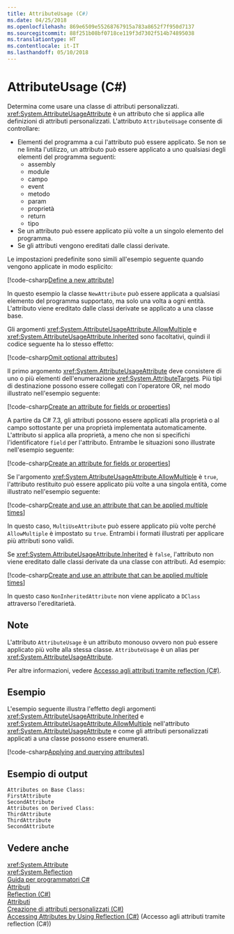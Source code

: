 ```yaml
---
title: AttributeUsage (C#)
ms.date: 04/25/2018
ms.openlocfilehash: 869e6509e55268767915a783a8652f7f950d7137
ms.sourcegitcommit: 88f251b08bf0718ce119f3d7302f514b74895038
ms.translationtype: HT
ms.contentlocale: it-IT
ms.lasthandoff: 05/10/2018
---
```

# <a name="attributeusage-c"></a>AttributeUsage (C#)

Determina come usare una classe di attributi personalizzati. <xref:System.AttributeUsageAttribute> è un attributo che si applica alle definizioni di attributi personalizzati. L'attributo `AttributeUsage` consente di controllare:

- Elementi del programma a cui l'attributo può essere applicato. Se non se ne limita l'utilizzo, un attributo può essere applicato a uno qualsiasi degli elementi del programma seguenti:
  - assembly
  - module
  - campo
  - event
  - metodo
  - param
  - proprietà
  - return
  - tipo
- Se un attributo può essere applicato più volte a un singolo elemento del programma.
- Se gli attributi vengono ereditati dalle classi derivate.

Le impostazioni predefinite sono simili all'esempio seguente quando vengono applicate in modo esplicito:

[!code-csharp[Define a new attribute](../../../../../samples/snippets/csharp/attributes/NewAttribute.cs#1)]

In questo esempio la classe `NewAttribute` può essere applicata a qualsiasi elemento del programma supportato, ma solo una volta a ogni entità. L'attributo viene ereditato dalle classi derivate se applicato a una classe base.

Gli argomenti <xref:System.AttributeUsageAttribute.AllowMultiple> e <xref:System.AttributeUsageAttribute.Inherited> sono facoltativi, quindi il codice seguente ha lo stesso effetto:

[!code-csharp[Omit optional attributes](../../../../../samples/snippets/csharp/attributes/NewAttribute.cs#2)]

Il primo argomento <xref:System.AttributeUsageAttribute> deve consistere di uno o più elementi dell'enumerazione <xref:System.AttributeTargets>. Più tipi di destinazione possono essere collegati con l'operatore OR, nel modo illustrato nell'esempio seguente:

[!code-csharp[Create an attribute for fields or properties](../../../../../samples/snippets/csharp/attributes/NewPropertyOrFieldAttribute.cs#1)]

A partire da C# 7.3, gli attributi possono essere applicati alla proprietà o al campo sottostante per una proprietà implementata automaticamente. L'attributo si applica alla proprietà, a meno che non si specifichi l'identificatore `field` per l'attributo. Entrambe le situazioni sono illustrate nell'esempio seguente:

[!code-csharp[Create an attribute for fields or properties](../../../../../samples/snippets/csharp/attributes/NewPropertyOrFieldAttribute.cs#2)]

Se l'argomento <xref:System.AttributeUsageAttribute.AllowMultiple> è `true`, l'attributo restituito può essere applicato più volte a una singola entità, come illustrato nell'esempio seguente:

[!code-csharp[Create and use an attribute that can be applied multiple times](../../../../../samples/snippets/csharp/attributes/MultiUseAttribute.cs#1)]

In questo caso, `MultiUseAttribute` può essere applicato più volte perché `AllowMultiple` è impostato su `true`. Entrambi i formati illustrati per applicare più attributi sono validi.

Se <xref:System.AttributeUsageAttribute.Inherited> è `false`, l'attributo non viene ereditato dalle classi derivate da una classe con attributi. Ad esempio:

[!code-csharp[Create and use an attribute that can be applied multiple times](../../../../../samples/snippets/csharp/attributes/NonInheritedAttribute.cs#1)]

In questo caso `NonInheritedAttribute` non viene applicato a `DClass` attraverso l'ereditarietà.

## <a name="remarks"></a>Note

L'attributo `AttributeUsage` è un attributo monouso ovvero non può essere applicato più volte alla stessa classe. `AttributeUsage` è un alias per <xref:System.AttributeUsageAttribute>.

Per altre informazioni, vedere [Accesso agli attributi tramite reflection (C#)](accessing-attributes-by-using-reflection.md).

## <a name="example"></a>Esempio

L'esempio seguente illustra l'effetto degli argomenti <xref:System.AttributeUsageAttribute.Inherited> e <xref:System.AttributeUsageAttribute.AllowMultiple> nell'attributo <xref:System.AttributeUsageAttribute> e come gli attributi personalizzati applicati a una classe possono essere enumerati.

[!code-csharp[Applying and querying attributes](../../../../../samples/snippets/csharp/attributes/Program.cs#1)]

## <a name="sample-output"></a>Esempio di output

```text
Attributes on Base Class:
FirstAttribute
SecondAttribute
Attributes on Derived Class:
ThirdAttribute
ThirdAttribute
SecondAttribute
```

## <a name="see-also"></a>Vedere anche
 <xref:System.Attribute>  
 <xref:System.Reflection>  
 [Guida per programmatori C#](../..//index.md)  
 [Attributi](../../../..//standard/attributes/index.md)  
 [Reflection (C#)](../reflection.md)  
 [Attributi](index.md)  
 [Creazione di attributi personalizzati (C#)](creating-custom-attributes.md)  
 [Accessing Attributes by Using Reflection (C#)](accessing-attributes-by-using-reflection.md) (Accesso agli attributi tramite reflection (C#))
